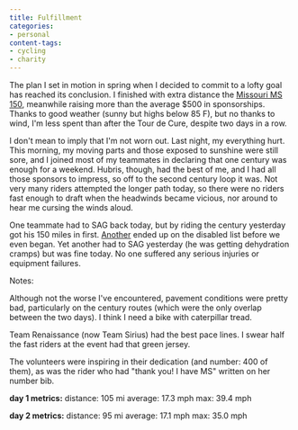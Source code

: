 ```yaml
---
title: Fulfillment
categories:
- personal
content-tags:
- cycling
- charity
---
```


The plan I set in motion in spring when I decided to commit to a lofty goal has reached its conclusion.  I finished with extra distance the [Missouri MS 150][1], meanwhile raising more than the average $500 in sponsorships.  Thanks to good weather (sunny but highs below 85 F), but no thanks to wind, I'm less spent than after the Tour de Cure, despite two days in a row.

   [1]: http://www.nationalmssociety.org/MOS/event/event_detail.asp?e=432

I don't mean to imply that I'm not worn out.  Last night, my everything hurt.  This morning, my moving parts and those exposed to sunshine were still sore, and I joined most of my teammates in declaring that one century was enough for a weekend.  Hubris, though, had the best of me, and I had all those sponsors to impress, so off to the second century loop it was.  Not very many riders attempted the longer path today, so there were no riders fast enough to draft when the headwinds became vicious, nor around to hear me cursing the winds aloud.

One teammate had to SAG back today, but by riding the century yesterday got his 150 miles in first.  [Another][2] ended up on the disabled list before we even began.  Yet another had to SAG yesterday (he was getting dehydration cramps) but was fine today.  No one suffered any serious injuries or equipment failures.

   [2]: http://angelweave.mu.nu/

Notes:

Although not the worse I've encountered, pavement conditions were pretty bad, particularly on the century routes (which were the only overlap between the two days).  I think I need a bike with caterpillar tread.

Team Renaissance (now Team Sirius) had the best pace lines.  I swear half the fast riders at the event had that green jersey.

The volunteers were inspiring in their dedication (and number: 400 of them), as was the rider who had "thank you!  I have MS" written on her number bib.

**day 1 metrics:**
distance: 105 mi
average: 17.3 mph
max: 39.4 mph

**day 2 metrics:**
distance: 95 mi
average: 17.1 mph
max: 35.0 mph

